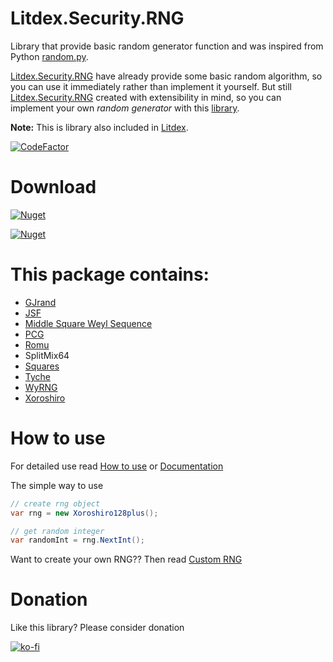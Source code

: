 # Litdex.Security.RNG

Library that provide basic random generator function and was inspired from Python [random.py](https://github.com/python/cpython/blob/master/Lib/random.py).

[Litdex.Security.RNG](https://github.com/Shiroechi/Litdex.Security.RNG) have already provide some basic random algorithm, so you can use it immediately rather than implement it yourself. But still [Litdex.Security.RNG](https://github.com/Shiroechi/Litdex.Security.RNG) created with extensibility in mind, so you can implement your own *random generator* with this [library](https://github.com/Shiroechi/Litdex.Security.RNG).

**Note:** This is library also included in [Litdex](https://github.com/Shiroechi/Litdex).

[![CodeFactor](https://www.codefactor.io/repository/github/shiroechi/litdex.security.rng/badge?style=for-the-badge)](https://www.codefactor.io/repository/github/shiroechi/litdex.security.rng)

# Download

[![Nuget](https://img.shields.io/nuget/v/litdex?label=Litdex&style=for-the-badge)](https://www.nuget.org/packages/Litdex/)

[![Nuget](https://img.shields.io/nuget/v/Litdex.Security.RNG?label=Litdex.Security.RNG&style=for-the-badge)](https://www.nuget.org/packages/Litdex.Security.RNG)

# This package contains:

- [GJrand](http://gjrand.sourceforge.net/)
- [JSF](http://burtleburtle.net/bob/rand/smallprng.html)
- [Middle Square Weyl Sequence](https://en.wikipedia.org/wiki/Middle-square_method)
- [PCG](https://en.wikipedia.org/wiki/Permuted_congruential_generator)
- [Romu](http://romu-random.org/)
- SplitMix64
- [Squares](<https://en.wikipedia.org/wiki/Counter-based_random_number_generator_(CBRNG)#Squares_RNG>)
- [Tyche](https://www.researchgate.net/publication/233997772_Fast_and_Small_Nonlinear_Pseudorandom_Number_Generators_for_Computer_Simulation)
- [WyRNG](https://github.com/wangyi-fudan/wyhash)
- [Xoroshiro](http://prng.di.unimi.it/)

# How to use

For detailed use read [How to use](https://github.com/Shiroechi/Litdex.Security.RNG/wiki/How-to-use)
or [Documentation](https://github.com/Shiroechi/Litdex.Security.RNG/wiki/Documentation)

The simple way to use

```C#
// create rng object
var rng = new Xoroshiro128plus();

// get random integer
var randomInt = rng.NextInt();
```

Want to create your own RNG?? Then read [Custom RNG](https://github.com/Shiroechi/Litdex.Security.RNG/wiki/Custom-RNG)

# Donation

Like this library? Please consider donation

[![ko-fi](https://www.ko-fi.com/img/githubbutton_sm.svg)](https://ko-fi.com/X8X81SP2L)
